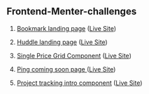 ## Frontend-Menter-challenges

1. [Bookmark landing page](https://github.com/prashrepo/Frontend-Menter-challenges/tree/Bookmark-landing-page) ([Live Site](https://focused-pike-7b15bd.netlify.com/))

1. [Huddle landing page](https://github.com/prashrepo/Frontend-Menter-challenges/tree/Huddle-landingpage) ([Live Site](https://heuristic-brahmagupta-bfad24.netlify.com/))

1. [Single Price Grid Component](https://github.com/prashrepo/Frontend-Menter-challenges/tree/single-price-grid-component) ([Live Site](https://single-price-grid-component.netlify.com/))

1. [Ping coming soon page
](https://github.com/prashrepo/Frontend-Menter-challenges/tree/ping-landingpage) ([Live Site](https://elastic-roentgen-94d4c1.netlify.com/))

1. [Project tracking intro component](https://github.com/prashrepo/Frontend-Menter-challenges/tree/project-tracking-intro-component) ([Live Site](https://project-tracking-intro.netlify.com/))





